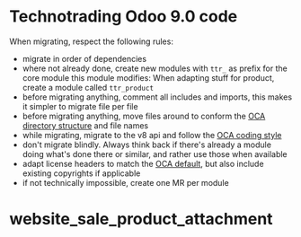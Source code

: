 Technotrading Odoo 9.0 code
===========================

When migrating, respect the following rules:

- migrate in order of dependencies
- where not already done, create new modules with `ttr_` as prefix for the core module this module modifies: When adapting stuff for product, create a module called ``ttr_product``
- before migrating anything, comment all includes and imports, this makes it simpler to migrate file per file
- before migrating anything, move files around to conform the [OCA directory structure](https://github.com/OCA/maintainer-tools/blob/master/CONTRIBUTING.md#directories) and file names
- while migrating, migrate to the v8 api and follow the [OCA coding style](https://github.com/OCA/maintainer-tools/blob/master/CONTRIBUTING.md#python)
- don't migrate blindly. Always think back if there's already a module doing what's done there or similar, and rather use those when available
- adapt license headers to match the [OCA default](https://github.com/OCA/maintainer-tools/blob/master/template/module/__init__.py#L1), but also include existing copyrights if applicable
- if not technically impossible, create one MR per module
# website_sale_product_attachment

